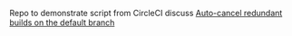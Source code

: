 Repo to demonstrate script from CircleCI discuss [Auto-cancel redundant builds on the default branch](https://discuss.circleci.com/t/workaround-auto-cancel-redundant-builds-on-the-default-branch/39468)
